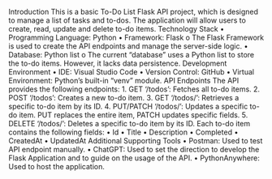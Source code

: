 Introduction
This is a basic To-Do List Flask API project, which is designed to manage a list of tasks and to-dos. The application will allow users to create, read, update and delete to-do items.
Technology Stack
•
Programming Language: Python
•
Framework: Flask
o
The Flask Framework is used to create the API endpoints and manage the server-side logic.
•
Database: Python list
o
The current “database” uses a Python list to store the to-do items. However, it lacks data persistence.
Development Environment
•
IDE: Visual Studio Code
•
Version Control: GitHub
•
Virtual Environment: Python’s built-in “venv” module.
API Endpoints
The API provides the following endpoints:
1.
GET ‘/todos’: Fetches all to-do items.
2.
POST ‘/todos’: Creates a new to-do item.
3.
GET ‘/todos/<id>’: Retrieves a specific to-do item by its ID.
4.
PUT/PATCH ‘/todos/<id>’: Updates a specific to-do item. PUT replaces the entire item, PATCH updates specific fields.
5.
DELETE ‘/todos/<id>’: Deletes a specific to-do item by its ID.
Each to-do item contains the following fields:
•
Id
•
Title
•
Description
•
Completed
•
CreatedAt
•
UpdatedAt
Additional Supporting Tools
•
Postman: Used to test API endpoint manually.
•
ChatGPT: Used to set the direction to develop the Flask Application and to guide on the usage of the API.
•
PythonAnywhere: Used to host the application.
